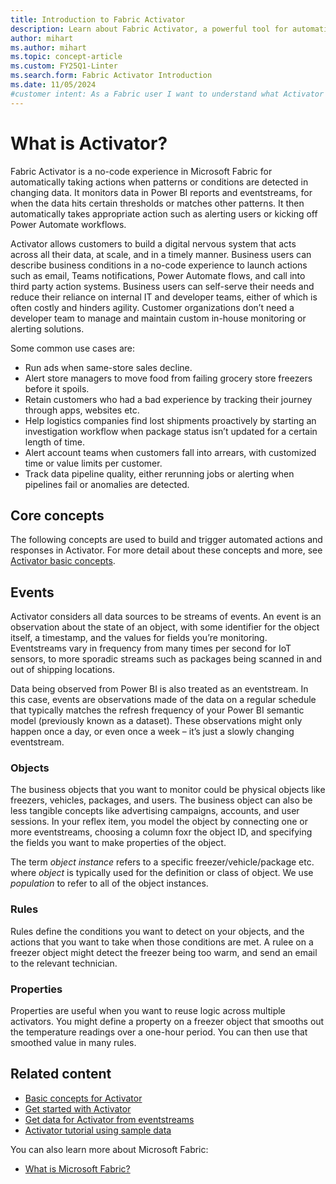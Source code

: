 ```yaml
---
title: Introduction to Fabric Activator
description: Learn about Fabric Activator, a powerful tool for automating actions based on changing data in Microsoft Fabric.
author: mihart
ms.author: mihart
ms.topic: concept-article
ms.custom: FY25Q1-Linter
ms.search.form: Fabric Activator Introduction
ms.date: 11/05/2024
#customer intent: As a Fabric user I want to understand what Activator is and learn some of the basic concepts.
---
```


# What is Activator?

Fabric Activator is a no-code experience in Microsoft Fabric for automatically taking actions when patterns or conditions are detected in changing data.
It monitors data in Power BI reports and eventstreams, for when the data hits certain thresholds or matches other patterns.
It then automatically takes appropriate action such as alerting users or kicking off Power Automate workflows.

Activator allows customers to build a digital nervous system that acts across all their data, at scale, and in a timely manner. Business users can describe business conditions in a no-code experience to launch actions such as email, Teams notifications, Power Automate flows, and call into third party action systems. Business users can self-serve their needs and reduce their reliance on internal IT and developer teams, either of which is often costly and hinders agility. Customer organizations don’t need a developer team to manage and maintain custom in-house monitoring or alerting solutions.

Some common use cases are:

* Run ads when same-store sales decline.
* Alert store managers to move food from failing grocery store freezers before it spoils.
* Retain customers who had a bad experience by tracking their journey through apps, websites etc.
* Help logistics companies find lost shipments proactively by starting an investigation workflow when package status isn’t updated for a certain length of time.
* Alert account teams when customers fall into arrears, with customized time or value limits per customer.
* Track data pipeline quality, either rerunning jobs or alerting when pipelines fail or anomalies are detected.

## Core concepts

The following concepts are used to build and trigger automated actions and responses in Activator. For more detail about these concepts and more, see [Activator basic concepts](activator-basic-concepts.md).

## Events

Activator considers all data sources to be streams of events. An event is an observation about the state of an object, with some identifier for the object itself, a timestamp, and the values for fields
you’re monitoring. Eventstreams vary in frequency from many times per second for IoT sensors, to more sporadic streams such as packages being scanned in and out of shipping locations.

Data being observed from Power BI is also treated as an eventstream. In this case, events are observations made of the data on a regular schedule that typically matches the refresh frequency of your Power BI semantic model (previously known as a dataset). These observations might only happen once a day, or even once a week – it’s just a slowly changing eventstream.

### Objects

The business objects that you want to monitor could be physical objects like freezers, vehicles, packages, and users. The business object can also be less tangible concepts like advertising campaigns, accounts, and user sessions. In your reflex item, you model the object by connecting one or more eventstreams, choosing a column foxr the object ID, and specifying the fields you want to make properties of the object.

The term *object instance* refers to a specific freezer/vehicle/package etc. where *object* is typically used for the definition or class of object. We use *population* to refer to all of the object instances.

### Rules

Rules define the conditions you want to detect on your objects, and the actions that you want to take when those conditions are met. A rulee on a freezer object might detect the freezer being too warm, and send an email to the relevant technician.

### Properties

Properties are useful when you want to reuse logic across multiple activators. You might define a property on a freezer object that smooths out the temperature readings over a one-hour period. You can then use that smoothed value in many rules.

## Related content

* [Basic concepts for Activator](activator-basic-concepts.md)
* [Get started with Activator](data-activator-get-started.md)
* [Get data for Activator from eventstreams](data-activator-get-data-eventstreams.md)
* [Activator tutorial using sample data](data-activator-tutorial.md)

You can also learn more about Microsoft Fabric:

* [What is Microsoft Fabric?](../../get-started/microsoft-fabric-overview.md)
